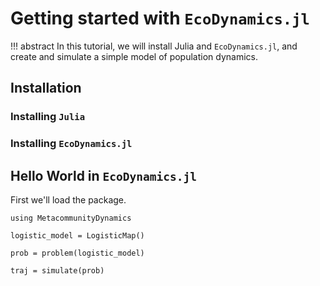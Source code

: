 # Getting started with `EcoDynamics.jl`

!!! abstract
    In this tutorial, we will install Julia and `EcoDynamics.jl`, and create and simulate a simple model of population dynamics.  


## Installation 

### Installing `Julia`


### Installing `EcoDynamics.jl`


## Hello World in `EcoDynamics.jl`


First we'll load the package.

```@example 1
using MetacommunityDynamics
```

```@example 2   
logistic_model = LogisticMap()
```

```@example 3
prob = problem(logistic_model)
```

```@example 4
traj = simulate(prob)
```

